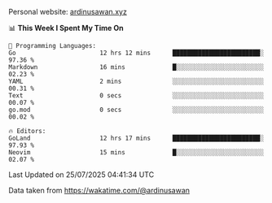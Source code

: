Personal website: [ardinusawan.xyz](https://ardinusawan.xyz)

<!--START_SECTION:waka-->
📊 **This Week I Spent My Time On** 

```text
💬 Programming Languages: 
Go                       12 hrs 12 mins      ████████████████████████░   97.36 % 
Markdown                 16 mins             █░░░░░░░░░░░░░░░░░░░░░░░░   02.23 % 
YAML                     2 mins              ░░░░░░░░░░░░░░░░░░░░░░░░░   00.31 % 
Text                     0 secs              ░░░░░░░░░░░░░░░░░░░░░░░░░   00.07 % 
go.mod                   0 secs              ░░░░░░░░░░░░░░░░░░░░░░░░░   00.02 % 

🔥 Editors: 
GoLand                   12 hrs 17 mins      ████████████████████████░   97.93 % 
Neovim                   15 mins             █░░░░░░░░░░░░░░░░░░░░░░░░   02.07 % 
```


 Last Updated on 25/07/2025 04:41:34 UTC
<!--END_SECTION:waka-->
Data taken from https://wakatime.com/@ardinusawan
